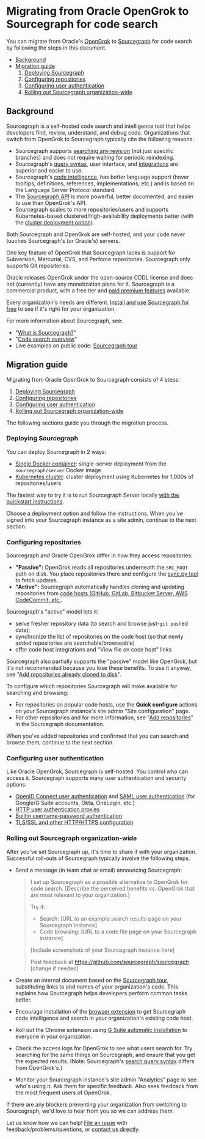 # Migrating from Oracle OpenGrok to Sourcegraph for code search

You can migrate from Oracle's [OpenGrok](https://oracle.github.io/opengrok/) to [Sourcegraph](https://about.sourcegraph.com) for code search by following the steps in this document.

- [Background](opengrok.md#background)
- [Migration guide](opengrok.md#migration-guide)
  1.  [Deploying Sourcegraph](opengrok.md#deploying-sourcegraph)
  1.  [Configuring repositories](opengrok.md#configuring-repositories)
  1.  [Configuring user authentication](opengrok.md#configuring-user-authentication)
  1.  [Rolling out Sourcegraph organization-wide](opengrok.md#rolling-out-sourcegraph-organization-wide)

## Background

Sourcegraph is a self-hosted code search and intelligence tool that helps developers find, review, understand, and debug code. Organizations that switch from OpenGrok to Sourcegraph typically cite the following reasons:

- Sourcegraph supports [searching any revision](../../user/search/index.md) (not just specific branches) and does not require waiting for periodic reindexing.
- Sourcegraph's [query syntax](../../user/search/queries.md), user interface, and [integrations](../../integration/index.md) are superior and easier to use.
- Sourcegraph's [code intelligence](../../user/code_intelligence/index.md), has better language support (hover tooltips, definitions, references, implementations, etc.) and is based on the Language Server Protocol standard.
- The [Sourcegraph API](../../api/graphql/index.md) is more powerful, better documented, and easier to use than OpenGrok's API.
- Sourcegraph scales to more repositories/users and supports Kubernetes-based clustered/high-availability deployments better (with the [cluster deployment option](../install/cluster.md)).

Both Sourcegraph and OpenGrok are self-hosted, and your code never touches Sourcegraph's (or Oracle's) servers.

One key feature of OpenGrok that Sourcegraph lacks is support for Subversion, Mercurial, CVS, and Perforce repositories. Sourcegraph only supports Git repositories.

Oracle releases OpenGrok under the open-source CDDL license and does not (currently) have any monetization plans for it. Sourcegraph is a commercial product, with a free tier and [paid premium features](https://about.sourcegraph.com/pricing) available.

Every organization's needs are different. [Install and use Sourcegraph for free](../install/index.md) to see if it's right for your organization.

For more information about Sourcegraph, see:

- "[What is Sourcegraph?](../../user/index.md#what-is-sourcegraph)"
- "[Code search overview](../../user/search/index.md)"
- Live examples on public code: [Sourcegraph tour](../../user/tour.md)

## Migration guide

Migrating from Oracle OpenGrok to Sourcegraph consists of 4 steps:

1.  [Deploying Sourcegraph](opengrok.md#deploying-sourcegraph)
1.  [Configuring repositories](opengrok.md#configuring-repositories)
1.  [Configuring user authentication](opengrok.md#configuring-user-authentication)
1.  [Rolling out Sourcegraph organization-wide](opengrok.md#rolling-out-sourcegraph-organization-wide)

The following sections guide you through the migration process.

### Deploying Sourcegraph

You can deploy Sourcegraph in 2 ways:

- [Single Docker container](../install/docker/index.md): single-server deployment from the `sourcegraph/server` Docker image
- [Kubernetes cluster](../install/kubernetes_cluster.md): cluster deployment using Kubernetes for 1,000s of repositories/users

The fastest way to try it is to run Sourcegraph Server locally [with the quickstart instructions](../index.md).

Choose a deployment option and follow the instructions. When you've signed into your Sourcegraph instance as a site admin, continue to the next section.

### Configuring repositories

Sourcegraph and Oracle OpenGrok differ in how they access repositories:

- **"Passive":** OpenGrok reads all repositories underneath the `SRC_ROOT` path on disk. You place repositories there and configure the [sync.py tool](https://github.com/oracle/opengrok/wiki/Repository-synchronization) to fetch updates.
- **"Active":** Sourcegraph automatically handles cloning and updating repositories from [code hosts (GitHub, GitLab, Bitbucket Server, AWS CodeCommit, etc.](../repo/add.md).

Sourcegraph's "active" model lets it:

- serve fresher repository data (to search and browse just-`git push`ed data);
- synchronize the list of repositories on the code host (so that newly added repositories are searchable/browseable)
- offer code host integrations and "View file on code host" links

Sourcegraph also partially supports the "passive" model like OpenGrok, but it's not recommended because you lose these benefits. To use it anyway, see "[Add repositories already cloned to disk](../repo/add_from_local_disk.md)".

To configure which repositories Sourcegraph will make available for searching and browsing:

- For repositories on popular code hosts, use the **Quick configure** actions on your Sourcegraph instance's site admin "Site configuration" page.
- For other repositories and for more information, see "[Add repositories](../repo/add.md)" in the Sourcegraph documentation.

When you've added repositories and confirmed that you can search and browse them, continue to the next section.

### Configuring user authentication

Like Oracle OpenGrok, Sourcegraph is self-hosted. You control who can access it. Sourcegraph supports many user authentication and security options:

- [OpenID Connect user authentication](../auth/index.md#openid-connect) and [SAML user authentication](../auth/index.md#saml) (for Google/G Suite accounts, Okta, OneLogin, etc.)
- [HTTP user authentication proxies](../auth/index.md#http-authentication-proxies)
- [Builtin username-password authentication](../auth/index.md#builtin-authentication)
- [TLS/SSL and other HTTP/HTTPS configuration](../nginx.md)

### Rolling out Sourcegraph organization-wide

After you've set Sourcegraph up, it's time to share it with your organization. Successful roll-outs of Sourcegraph typically involve the following steps.

- Send a message (in team chat or email) announcing Sourcegraph:

  > I set up Sourcegraph as a possible alternative to OpenGrok for code search. [Describe the perceived benefits vs. OpenGrok that are most relevant to your organization.]
  >
  > Try it:
  >
  > - Search: [URL to an example search results page on your Sourcegraph instance]
  > - Code browsing: [URL to a code file page on your Sourcegraph instance]
  >
  > [Include screenshots of your Sourcegraph instance here]
  >
  > Post feedback at https://github.com/sourcegraph/sourcegraph [change if needed]

- Create an internal document based on the [Sourcegraph tour](../../user/tour.md), substituting links to and names of your organization's code. This explains how Sourcegraph helps developers perform common tasks better.
- Encourage installation of the [browser extension](../../integration/browser_extension.md) to get Sourcegraph code intelligence and search in your organization's existing code host.
- Roll out the Chrome extension using [G Suite automatic installation](../../integration/google_gsuite.md) to everyone in your organization.
- Check the access logs for OpenGrok to see what users search for. Try searching for the same things on Sourcegraph, and ensure that you get the expected results. (Note: Sourcegraph's [search query syntax](../../user/search/queries.md) differs from OpenGrok's.)
- Monitor your Sourcegraph instance's site admin "Analytics" page to see who's using it. Ask them for specific feedback. Also seek feedback from the most frequent users of OpenGrok.

If there are any blockers preventing your organization from switching to Sourcegraph, we'd love to hear from you so we can address them.

Let us know how we can help! [File an issue](https://github.com/sourcegraph/sourcegraph) with feedback/problems/questions, or [contact us directly](https://about.sourcegraph.com/contact).
